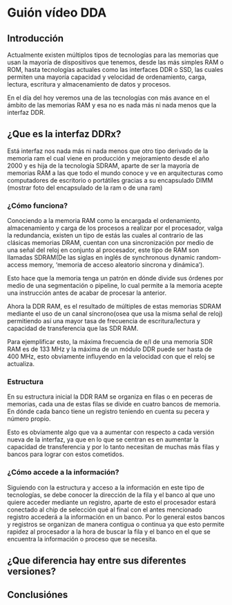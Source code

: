 # Guión vídeo DDA
##  Introducción
Actualmente existen múltiplos tipos de tecnologías para las memorias que usan la mayoría de dispositivos que tenemos, desde las más simples RAM o ROM, hasta tecnologías actuales como las interfaces DDR o SSD, las cuales permiten una mayoría capacidad y velocidad de ordenamiento, carga, lectura, escritura y almacenamiento de datos y procesos.

En el día del hoy veremos una de las tecnologías con más avance en el ámbito de las memorias RAM y esa no es nada más ni nada menos que la interfaz DDR.

## ¿Que es la interfaz DDRx?
Está interfaz nos nada más ni nada menos que otro tipo derivado de la memoria ram el cual viene en producción y mejoramiento desde el año 2000 y es hija de la tecnología SDRAM, aparte de ser la mayoría de memorias RAM a las que todo el mundo conoce y ve en arquitecturas como computadores de escritorio o portátiles gracias a su encapsulado DIMM (mostrar foto del encapsulado de la ram o de una ram)
### ¿Cómo funciona?
Conociendo a la memoria RAM como la encargada el ordenamiento, almacenamiento y carga de los procesos a realizar por el procesador, valga la redundancia, existen un tipo de estás las cuales al contrario de las clásicas memorias DRAM, cuentan con una sincronización por medio de una señal del reloj en conjunto al procesador, este tipo de RAM son llamadas SDRAM(De las siglas en inglés  de synchronous dynamic random-access memory, ‘memoria de acceso aleatorio síncrona y dinámica’).

Esto hace que la memoria tenga un patrón en dónde divide sus órdenes por medio de una segmentación o pipeline, lo cual permite a la memoria acepte una instrucción antes de acabar de procesar la anterior.

Ahora la DDR RAM, es el resultado de múltiples de estas memorias SDRAM mediante el uso de un canal síncrono(osea que usa la misma señal de reloj) permitiendo así una mayor tasa de frecuencia de escritura/lectura y capacidad de transferencia que las SDR RAM.

Para ejemplificar esto, la máxima frecuencia de e/l de una memoria SDR RAM es de 133 MHz y la máxima de un módulo DDR puede ser hasta de 400 MHz, esto obviamente influyendo en la velocidad con que el reloj se actualiza.

### Estructura 
En su estructura inicial la DDR RAM se organiza en filas o en peceras de memorias, cada una de estas filas se divide en cuatro bancos de memoria. En dónde cada banco tiene un registro teniendo en cuenta su pecera y número propio.

Esto es obviamente algo que va a aumentar con respecto a cada versión nueva de la interfaz, ya que en lo que se centran es en aumentar la capacidad de transferencia y por lo tanto necesitan de muchas más filas y bancos para lograr con estos cometidos.

### ¿Cómo accede a la información?
Siguiendo con la estructura y acceso a la información en este tipo de tecnologías, se debe conocer la dirección de la fila y el banco al que uno quiere acceder mediante un registro, aparte de esto el procesador estará conectado al chip de selección qué al final con el antes mencionado registro accederá a la información en un banco. Por lo general estos bancos y registros se organizan de manera contigua o continua  ya que esto permite rapidez al procesador a la hora de buscar la fila y el banco en el que se encuentra la información o proceso que se necesita.

## ¿Que diferencia hay entre sus diferentes versiones?



## Conclusiónes
